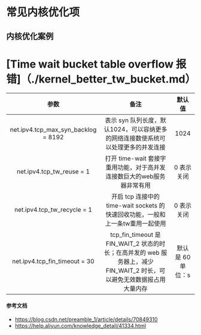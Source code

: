 # 常见内核优化项

## 内核优化案例
# [Time wait bucket table overflow 报错]（./kernel_better_tw_bucket.md）



|参数|备注|默认值|
|:------:|:---------------------:|:----:|
|net.ipv4.tcp_max_syn_backlog = 8192|表示 syn 队列长度，默认1024，可以容纳更多的网络连接数使系统可以处理更多的并发连接|1024|
|net.ipv4.tcp_tw_reuse = 1|打开 time-wait 套接字重用功能，对于高并发连接数巨大的web服务器非常有用|0 表示关闭|
|net.ipv4.tcp_tw_recycle = 1|开启 tcp 连接中的 time-wait sockets 的快速回收功能，一般和上一条tw重用一起使用|0 表示关闭|
|net.ipv4.tcp_fin_timeout = 30 |tcp_fin_timeout 是 FIN_WAIT_2 状态的时长；在高并发的 web 服务器上，减少FIN_WAIT_2 时长，可以避免无效数据报占用大量内存|默认是 60 单位：s|

#### 参考文档
* https://blog.csdn.net/preamble_1/article/details/70849310
* https://help.aliyun.com/knowledge_detail/41334.html


